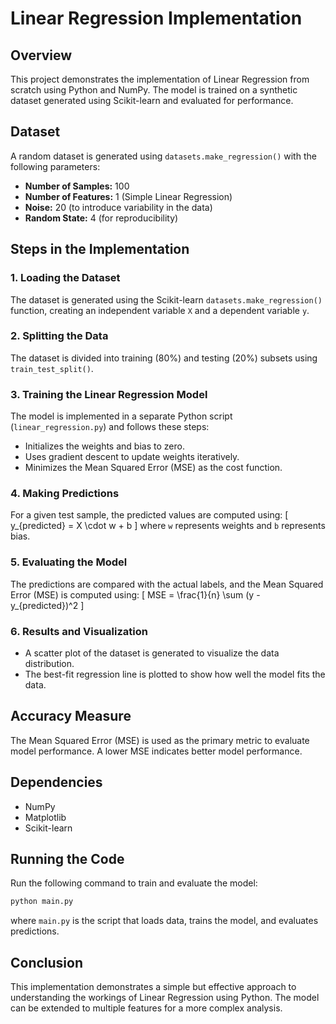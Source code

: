 # Linear Regression Implementation

## Overview
This project demonstrates the implementation of Linear Regression from scratch using Python and NumPy. The model is trained on a synthetic dataset generated using Scikit-learn and evaluated for performance.

## Dataset
A random dataset is generated using `datasets.make_regression()` with the following parameters:
- **Number of Samples:** 100
- **Number of Features:** 1 (Simple Linear Regression)
- **Noise:** 20 (to introduce variability in the data)
- **Random State:** 4 (for reproducibility)

## Steps in the Implementation

### 1. Loading the Dataset
The dataset is generated using the Scikit-learn `datasets.make_regression()` function, creating an independent variable `X` and a dependent variable `y`.

### 2. Splitting the Data
The dataset is divided into training (80%) and testing (20%) subsets using `train_test_split()`.

### 3. Training the Linear Regression Model
The model is implemented in a separate Python script (`linear_regression.py`) and follows these steps:
- Initializes the weights and bias to zero.
- Uses gradient descent to update weights iteratively.
- Minimizes the Mean Squared Error (MSE) as the cost function.

### 4. Making Predictions
For a given test sample, the predicted values are computed using:
\[ y_{predicted} = X \cdot w + b \]
where `w` represents weights and `b` represents bias.

### 5. Evaluating the Model
The predictions are compared with the actual labels, and the Mean Squared Error (MSE) is computed using:
\[ MSE = \frac{1}{n} \sum (y - y_{predicted})^2 \]

### 6. Results and Visualization
- A scatter plot of the dataset is generated to visualize the data distribution.
- The best-fit regression line is plotted to show how well the model fits the data.

## Accuracy Measure
The Mean Squared Error (MSE) is used as the primary metric to evaluate model performance. A lower MSE indicates better model performance.

## Dependencies
- NumPy
- Matplotlib
- Scikit-learn

## Running the Code
Run the following command to train and evaluate the model:
```bash
python main.py
```
where `main.py` is the script that loads data, trains the model, and evaluates predictions.

## Conclusion
This implementation demonstrates a simple but effective approach to understanding the workings of Linear Regression using Python. The model can be extended to multiple features for a more complex analysis.

